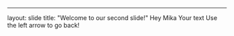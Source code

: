 
---
layout: slide
title: "Welcome to our second slide!"
Hey Mika
Your text
Use the left arrow to go back!

